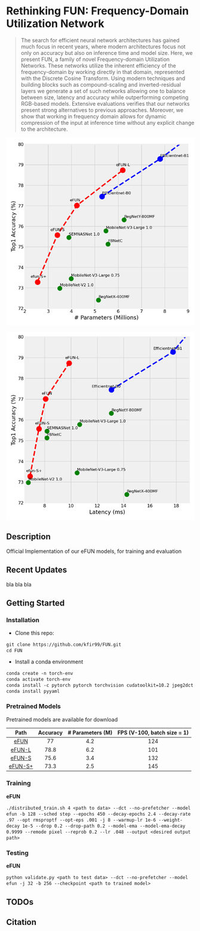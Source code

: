 # Rethinking FUN: Frequency-Domain Utilization Network

> The search for efficient neural network architectures has gained much focus in recent years, where modern architectures focus not only on accuracy but also on inference time and model size. Here, we present FUN, a family of novel Frequency-domain Utilization Networks. These networks utilize the inherent efficiency of the frequency-domain by working directly in that domain, represented with the Discrete Cosine Transform. Using modern techniques and building blocks such as compound-scaling and inverted-residual layers we generate a set of such networks allowing one to balance between size, latency and accuracy while outperforming competing RGB-based models. Extensive evaluations verifies that our networks present strong alternatives to previous approaches. Moreover, we show that working in frequency domain allows for dynamic compression of the input at inference time without any explicit change to the architecture.

<p align="center">
<img src="docs/FUN/acc_vs_size.png" width="800px"/>
</p>
<p align="center">
<img src="docs/FUN/acc_vs_latency.png" width="800px"/>
</p>

## Description   
Official Implementation of our eFUN models, for training and evaluation

## Recent Updates
 bla bla bla
 
## Getting Started

### Installation
- Clone this repo:
``` 
git clone https://github.com/kfir99/FUN.git
cd FUN
```
- Install a conda environment
```
conda create -n torch-env
conda activate torch-env
conda install -c pytorch pytorch torchvision cudatoolkit=10.2 jpeg2dct
conda install pyyaml
```

### Pretrained Models
Pretrained models are available for download

| Path | Accuracy | # Parameters (M) | FPS (V-100, batch size = 1)
| :---: | :----------: | :----------: | :----------: 
|[eFUN](https://drive.google.com/file/d/1PJqh98ZFkuTvY-bP_Ahr3II5_ea2BLFL/view?usp=sharing)  | 77 | 4.2 | 124 
|[eFUN-L](https://drive.google.com/file/d/1p3bzYJZcXfAOtBPb0G_aCYqYtUDA7I0i/view?usp=sharing)  | 78.8 | 6.2 | 101
|[eFUN-S](https://drive.google.com/file/d/16jRPzDhNAADd8TcTa-ADIKkHjunkOpru/view?usp=sharing)  | 75.6 | 3.4 | 132
|[eFUN-S+](https://drive.google.com/file/d/1DFuFt8HYOTu01b8W86a89KpvAQUqG2I7/view?usp=sharing) | 73.3 | 2.5 | 145

### Training
**eFUN**
```
./distributed_train.sh 4 <path to data> --dct --no-prefetcher --model efun -b 128 --sched step --epochs 450 --decay-epochs 2.4 --decay-rate .97 --opt rmsproptf --opt-eps .001 -j 8 --warmup-lr 1e-6 --weight-decay 1e-5 --drop 0.2 --drop-path 0.2 --model-ema --model-ema-decay 0.9999 --remode pixel --reprob 0.2 --lr .048 --output <desired output path>
```
### Testing
**eFUN**
```
python validate.py <path to test data> --dct --no-prefetcher --model efun -j 32 -b 256 --checkpoint <path to trained model>
```
## TODOs

## Citation

